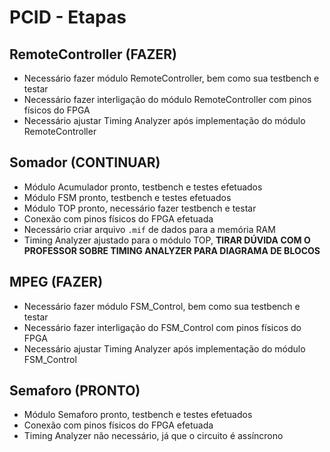 # PCID - Etapas

## RemoteController (FAZER)
* Necessário fazer módulo RemoteController, bem como sua testbench e testar
* Necessário fazer interligação do módulo RemoteController com pinos físicos do FPGA
* Necessário ajustar Timing Analyzer após implementação do módulo RemoteController

## Somador (CONTINUAR)
* Módulo Acumulador pronto, testbench e testes efetuados
* Módulo FSM pronto, testbench e testes efetuados
* Módulo TOP pronto, necessário fazer testbench e testar
* Conexão com pinos físicos do FPGA efetuada
* Necessário criar arquivo `.mif` de dados para a memória RAM
* Timing Analyzer ajustado para o módulo TOP, **TIRAR DÚVIDA COM O PROFESSOR SOBRE TIMING ANALYZER PARA DIAGRAMA DE BLOCOS**

## MPEG (FAZER)
* Necessário fazer módulo FSM_Control, bem como sua testbench e testar
* Necessário fazer interligação do FSM_Control com pinos físicos do FPGA
* Necessário ajustar Timing Analyzer após implementação do módulo FSM_Control

## Semaforo (PRONTO)
* Módulo Semaforo pronto, testbench e testes efetuados
* Conexão com pinos físicos do FPGA efetuada
* Timing Analyzer não necessário, já que o circuito é assíncrono
